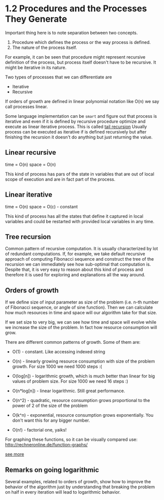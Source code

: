 # 1.2 Procedures and the Processes They Generate

Important thing here is to note separation between two concepts.

1. Procedure which defines the process or the way process is defined.
2. The nature of the process itself.

For example, it can be seen that procedure might represent recursive
definition of the process, but process itself doesn't have to be
recursive. It might be iterative in its nature.

Two types of processes that we can differentiate are

* Iterative
* Recursive

If orders of growth are defined in linear polynomial notation like O(n)
we say call processes linear.

Some language implementation can be `smart` and figure out that process
is iterative and even if it is defined by recursive procedure optimize
and execute as linear iterative process. This is called [tail recursion](http://c2.com/cgi/wiki?TailRecursion)
Usually process can be executed as iterative if is defined recursively
but after finishing the recursion it doesn't do anything but just
returning the value.

## Linear recursive

time = O(n)
space = O(n)

This kind of process has pars of the state in variables that are out of
local scope of execution and are in fact part of the process.

## Linear iterative

time = O(n)
space = O(c) - constant

This kind of process has all the states that define it captured in local
variables and could be restarted with provided local variables in any
time.

## Tree recursion

Common pattern of recursive computation. It is usually characterized by
lot of redundant computations. If, for example, we take default
recursive approach of computing Fibonacci sequence and construct the
tree of the recursion we can immediately see how sub-optimal that
computation is. Despite that, it is very easy to reason about this kind
of process and therefore it is used for exploring and explanations all
the way around.

## Orders of growth

If we define size of input parameter as size of the problem (i.e. n-th
number of Fibonacci sequence, or angle of sine function). Then we can
calculate how much resources in time and space will our algorithm take
for that size.

If we set size to very big, we can see how time and space will evolve
while we increase the size of the problem. In fact how resource
consumption will grow.

There are different common patterns of growth. Some of them are:

* O(1) - constant. Like accessing indexed string

* O(n) - linearly growing resource consumption with size of the problem
growth. For size 1000 we need 1000 steps :(

* O(log[n]) - logarithmic growth, which is much better than linear for
big values of problem size. For size 1000 we need 16 steps :)

* O(n*log[n]) - linear logarithmic. Still great performance.

* O(n^2) - quadratic, resource consumption grows proportional to the power of 2 of the size
of the problem

* O(k^n) - exponential, resource consumption grows exponentially. You
don't want this for any bigger number.

* O(n!) - factorial one, yaiks!

For graphing these functions, so it can be visually compared use:
http://rechneronline.de/function-graphs/

[see more](http://introcs.cs.princeton.edu/java/41analysis/)

## Remarks on going logarithmic

Several examples, related to orders of growth, show how to improve the
behavior of the algorithm just by understanding that breaking the
problem on half in every iteration will lead to logarithmic behavior.
